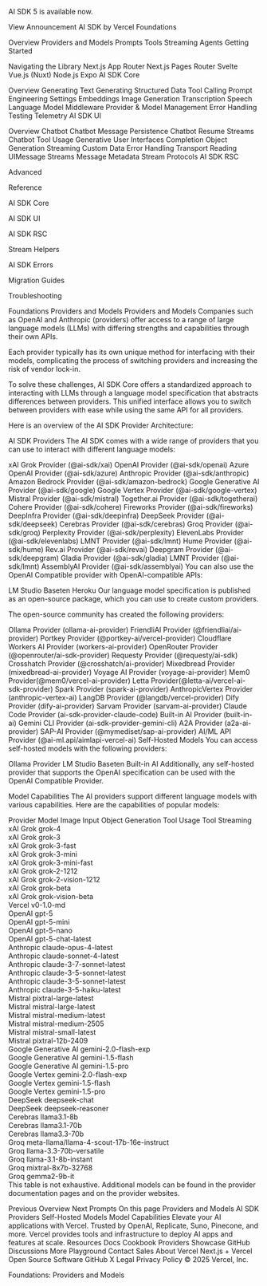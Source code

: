 AI SDK 5 is available now.

View Announcement
AI SDK by Vercel
Foundations

Overview
Providers and Models
Prompts
Tools
Streaming
Agents
Getting Started

Navigating the Library
Next.js App Router
Next.js Pages Router
Svelte
Vue.js (Nuxt)
Node.js
Expo
AI SDK Core

Overview
Generating Text
Generating Structured Data
Tool Calling
Prompt Engineering
Settings
Embeddings
Image Generation
Transcription
Speech
Language Model Middleware
Provider & Model Management
Error Handling
Testing
Telemetry
AI SDK UI

Overview
Chatbot
Chatbot Message Persistence
Chatbot Resume Streams
Chatbot Tool Usage
Generative User Interfaces
Completion
Object Generation
Streaming Custom Data
Error Handling
Transport
Reading UIMessage Streams
Message Metadata
Stream Protocols
AI SDK RSC

Advanced

Reference

AI SDK Core

AI SDK UI

AI SDK RSC

Stream Helpers

AI SDK Errors

Migration Guides

Troubleshooting

Foundations
Providers and Models
Providers and Models
Companies such as OpenAI and Anthropic (providers) offer access to a range of large language models (LLMs) with differing strengths and capabilities through their own APIs.

Each provider typically has its own unique method for interfacing with their models, complicating the process of switching providers and increasing the risk of vendor lock-in.

To solve these challenges, AI SDK Core offers a standardized approach to interacting with LLMs through a language model specification that abstracts differences between providers. This unified interface allows you to switch between providers with ease while using the same API for all providers.

Here is an overview of the AI SDK Provider Architecture:


AI SDK Providers
The AI SDK comes with a wide range of providers that you can use to interact with different language models:

xAI Grok Provider (@ai-sdk/xai)
OpenAI Provider (@ai-sdk/openai)
Azure OpenAI Provider (@ai-sdk/azure)
Anthropic Provider (@ai-sdk/anthropic)
Amazon Bedrock Provider (@ai-sdk/amazon-bedrock)
Google Generative AI Provider (@ai-sdk/google)
Google Vertex Provider (@ai-sdk/google-vertex)
Mistral Provider (@ai-sdk/mistral)
Together.ai Provider (@ai-sdk/togetherai)
Cohere Provider (@ai-sdk/cohere)
Fireworks Provider (@ai-sdk/fireworks)
DeepInfra Provider (@ai-sdk/deepinfra)
DeepSeek Provider (@ai-sdk/deepseek)
Cerebras Provider (@ai-sdk/cerebras)
Groq Provider (@ai-sdk/groq)
Perplexity Provider (@ai-sdk/perplexity)
ElevenLabs Provider (@ai-sdk/elevenlabs)
LMNT Provider (@ai-sdk/lmnt)
Hume Provider (@ai-sdk/hume)
Rev.ai Provider (@ai-sdk/revai)
Deepgram Provider (@ai-sdk/deepgram)
Gladia Provider (@ai-sdk/gladia)
LMNT Provider (@ai-sdk/lmnt)
AssemblyAI Provider (@ai-sdk/assemblyai)
You can also use the OpenAI Compatible provider with OpenAI-compatible APIs:

LM Studio
Baseten
Heroku
Our language model specification is published as an open-source package, which you can use to create custom providers.

The open-source community has created the following providers:

Ollama Provider (ollama-ai-provider)
FriendliAI Provider (@friendliai/ai-provider)
Portkey Provider (@portkey-ai/vercel-provider)
Cloudflare Workers AI Provider (workers-ai-provider)
OpenRouter Provider (@openrouter/ai-sdk-provider)
Requesty Provider (@requesty/ai-sdk)
Crosshatch Provider (@crosshatch/ai-provider)
Mixedbread Provider (mixedbread-ai-provider)
Voyage AI Provider (voyage-ai-provider)
Mem0 Provider(@mem0/vercel-ai-provider)
Letta Provider(@letta-ai/vercel-ai-sdk-provider)
Spark Provider (spark-ai-provider)
AnthropicVertex Provider (anthropic-vertex-ai)
LangDB Provider (@langdb/vercel-provider)
Dify Provider (dify-ai-provider)
Sarvam Provider (sarvam-ai-provider)
Claude Code Provider (ai-sdk-provider-claude-code)
Built-in AI Provider (built-in-ai)
Gemini CLI Provider (ai-sdk-provider-gemini-cli)
A2A Provider (a2a-ai-provider)
SAP-AI Provider (@mymediset/sap-ai-provider)
AI/ML API Provider (@ai-ml.api/aimlapi-vercel-ai)
Self-Hosted Models
You can access self-hosted models with the following providers:

Ollama Provider
LM Studio
Baseten
Built-in AI
Additionally, any self-hosted provider that supports the OpenAI specification can be used with the OpenAI Compatible Provider.

Model Capabilities
The AI providers support different language models with various capabilities. Here are the capabilities of popular models:

Provider	Model	Image Input	Object Generation	Tool Usage	Tool Streaming
xAI Grok	grok-4				
xAI Grok	grok-3				
xAI Grok	grok-3-fast				
xAI Grok	grok-3-mini				
xAI Grok	grok-3-mini-fast				
xAI Grok	grok-2-1212				
xAI Grok	grok-2-vision-1212				
xAI Grok	grok-beta				
xAI Grok	grok-vision-beta				
Vercel	v0-1.0-md				
OpenAI	gpt-5				
OpenAI	gpt-5-mini				
OpenAI	gpt-5-nano				
OpenAI	gpt-5-chat-latest				
Anthropic	claude-opus-4-latest				
Anthropic	claude-sonnet-4-latest				
Anthropic	claude-3-7-sonnet-latest				
Anthropic	claude-3-5-sonnet-latest				
Anthropic	claude-3-5-sonnet-latest				
Anthropic	claude-3-5-haiku-latest				
Mistral	pixtral-large-latest				
Mistral	mistral-large-latest				
Mistral	mistral-medium-latest				
Mistral	mistral-medium-2505				
Mistral	mistral-small-latest				
Mistral	pixtral-12b-2409				
Google Generative AI	gemini-2.0-flash-exp				
Google Generative AI	gemini-1.5-flash				
Google Generative AI	gemini-1.5-pro				
Google Vertex	gemini-2.0-flash-exp				
Google Vertex	gemini-1.5-flash				
Google Vertex	gemini-1.5-pro				
DeepSeek	deepseek-chat				
DeepSeek	deepseek-reasoner				
Cerebras	llama3.1-8b				
Cerebras	llama3.1-70b				
Cerebras	llama3.3-70b				
Groq	meta-llama/llama-4-scout-17b-16e-instruct				
Groq	llama-3.3-70b-versatile				
Groq	llama-3.1-8b-instant				
Groq	mixtral-8x7b-32768				
Groq	gemma2-9b-it				
This table is not exhaustive. Additional models can be found in the provider documentation pages and on the provider websites.

Previous
Overview
Next
Prompts
On this page
Providers and Models
AI SDK Providers
Self-Hosted Models
Model Capabilities
Elevate your AI applications with Vercel.
Trusted by OpenAI, Replicate, Suno, Pinecone, and more.
Vercel provides tools and infrastructure to deploy AI apps and features at scale.
Resources
Docs
Cookbook
Providers
Showcase
GitHub
Discussions
More
Playground
Contact Sales
About Vercel
Next.js + Vercel
Open Source Software
GitHub
X
Legal
Privacy Policy
© 2025 Vercel, Inc.




Foundations: Providers and Models
